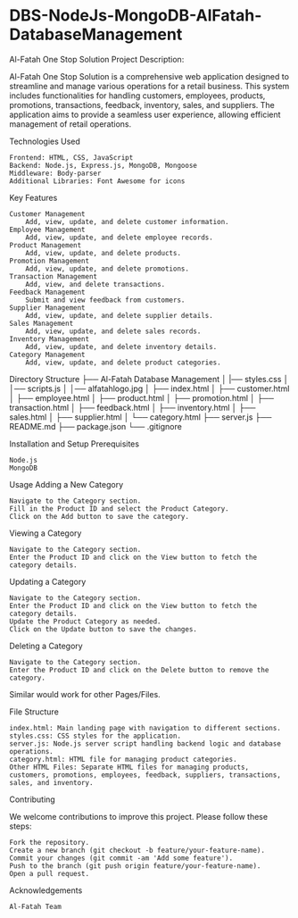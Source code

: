 # DBS-NodeJs-MongoDB-AlFatah-DatabaseManagement
Al-Fatah One Stop Solution
Project Description:

 Al-Fatah One Stop Solution is a comprehensive web application designed to streamline and manage various operations for a retail business. This     system includes functionalities for handling customers, employees, products, promotions, transactions, feedback, inventory, sales, and suppliers.  The application aims to provide a seamless user experience, allowing efficient management of retail operations.

 Technologies Used

    Frontend: HTML, CSS, JavaScript
    Backend: Node.js, Express.js, MongoDB, Mongoose
    Middleware: Body-parser
    Additional Libraries: Font Awesome for icons

Key Features

    Customer Management
        Add, view, update, and delete customer information.
    Employee Management
        Add, view, update, and delete employee records.
    Product Management
        Add, view, update, and delete products.
    Promotion Management
        Add, view, update, and delete promotions.
    Transaction Management
        Add, view, and delete transactions.
    Feedback Management
        Submit and view feedback from customers.
    Supplier Management
        Add, view, update, and delete supplier details.
    Sales Management
        Add, view, update, and delete sales records.
    Inventory Management
        Add, view, update, and delete inventory details.
    Category Management
        Add, view, update, and delete product categories.

Directory Structure
        ├── Al-Fatah Database Management
        │   |── styles.css
        │   │── scripts.js 
        │   │──  alfatahlogo.jpg
        │   ├── index.html
        │   ├── customer.html
        │   ├── employee.html
        │   ├── product.html
        │   ├── promotion.html
        │   ├── transaction.html
        │   ├── feedback.html
        │   ├── inventory.html
        │   ├── sales.html
        │   ├── supplier.html
        │   └── category.html
        ├── server.js
        ├── README.md
        ├── package.json
        └── .gitignore
 
Installation and Setup
Prerequisites

    Node.js
    MongoDB

Usage
Adding a New Category

    Navigate to the Category section.
    Fill in the Product ID and select the Product Category.
    Click on the Add button to save the category.

Viewing a Category

    Navigate to the Category section.
    Enter the Product ID and click on the View button to fetch the category details.

Updating a Category

    Navigate to the Category section.
    Enter the Product ID and click on the View button to fetch the category details.
    Update the Product Category as needed.
    Click on the Update button to save the changes.

Deleting a Category

    Navigate to the Category section.
    Enter the Product ID and click on the Delete button to remove the category.

Similar would work for other Pages/Files.


File Structure

    index.html: Main landing page with navigation to different sections.
    styles.css: CSS styles for the application.
    server.js: Node.js server script handling backend logic and database operations.
    category.html: HTML file for managing product categories.
    Other HTML Files: Separate HTML files for managing products, customers, promotions, employees, feedback, suppliers, transactions, sales, and inventory.


Contributing

We welcome contributions to improve this project. Please follow these steps:

    Fork the repository.
    Create a new branch (git checkout -b feature/your-feature-name).
    Commit your changes (git commit -am 'Add some feature').
    Push to the branch (git push origin feature/your-feature-name).
    Open a pull request.

Acknowledgements

    Al-Fatah Team
        

